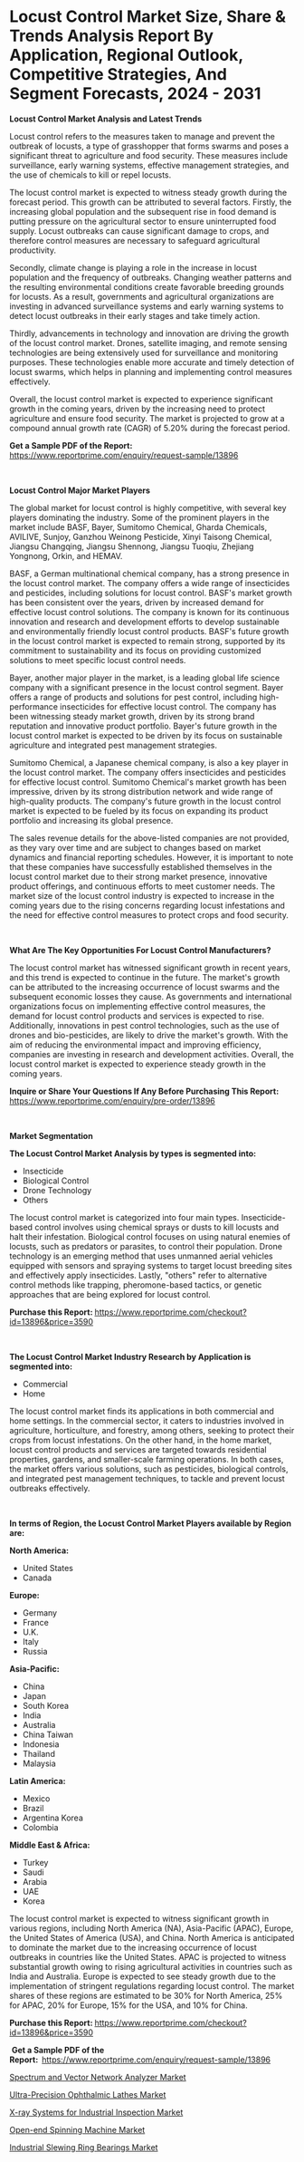 <p><h1>Locust Control Market Size, Share & Trends Analysis Report By Application, Regional Outlook, Competitive Strategies, And Segment Forecasts, 2024 - 2031</h1></p><p><strong>Locust Control Market Analysis and Latest Trends</strong></p>
<p><p>Locust control refers to the measures taken to manage and prevent the outbreak of locusts, a type of grasshopper that forms swarms and poses a significant threat to agriculture and food security. These measures include surveillance, early warning systems, effective management strategies, and the use of chemicals to kill or repel locusts.</p><p>The locust control market is expected to witness steady growth during the forecast period. This growth can be attributed to several factors. Firstly, the increasing global population and the subsequent rise in food demand is putting pressure on the agricultural sector to ensure uninterrupted food supply. Locust outbreaks can cause significant damage to crops, and therefore control measures are necessary to safeguard agricultural productivity.</p><p>Secondly, climate change is playing a role in the increase in locust population and the frequency of outbreaks. Changing weather patterns and the resulting environmental conditions create favorable breeding grounds for locusts. As a result, governments and agricultural organizations are investing in advanced surveillance systems and early warning systems to detect locust outbreaks in their early stages and take timely action.</p><p>Thirdly, advancements in technology and innovation are driving the growth of the locust control market. Drones, satellite imaging, and remote sensing technologies are being extensively used for surveillance and monitoring purposes. These technologies enable more accurate and timely detection of locust swarms, which helps in planning and implementing control measures effectively.</p><p>Overall, the locust control market is expected to experience significant growth in the coming years, driven by the increasing need to protect agriculture and ensure food security. The market is projected to grow at a compound annual growth rate (CAGR) of 5.20% during the forecast period.</p></p>
<p><strong>Get a Sample PDF of the Report:&nbsp;</strong> <a href="https://www.reportprime.com/enquiry/request-sample/13896">https://www.reportprime.com/enquiry/request-sample/13896</a></p>
<p>&nbsp;</p>
<p><strong>Locust Control Major Market Players</strong></p>
<p><p>The global market for locust control is highly competitive, with several key players dominating the industry. Some of the prominent players in the market include BASF, Bayer, Sumitomo Chemical, Gharda Chemicals, AVILIVE, Sunjoy, Ganzhou Weinong Pesticide, Xinyi Taisong Chemical, Jiangsu Changqing, Jiangsu Shennong, Jiangsu Tuoqiu, Zhejiang Yongnong, Orkin, and HEMAV.</p><p>BASF, a German multinational chemical company, has a strong presence in the locust control market. The company offers a wide range of insecticides and pesticides, including solutions for locust control. BASF's market growth has been consistent over the years, driven by increased demand for effective locust control solutions. The company is known for its continuous innovation and research and development efforts to develop sustainable and environmentally friendly locust control products. BASF's future growth in the locust control market is expected to remain strong, supported by its commitment to sustainability and its focus on providing customized solutions to meet specific locust control needs.</p><p>Bayer, another major player in the market, is a leading global life science company with a significant presence in the locust control segment. Bayer offers a range of products and solutions for pest control, including high-performance insecticides for effective locust control. The company has been witnessing steady market growth, driven by its strong brand reputation and innovative product portfolio. Bayer's future growth in the locust control market is expected to be driven by its focus on sustainable agriculture and integrated pest management strategies.</p><p>Sumitomo Chemical, a Japanese chemical company, is also a key player in the locust control market. The company offers insecticides and pesticides for effective locust control. Sumitomo Chemical's market growth has been impressive, driven by its strong distribution network and wide range of high-quality products. The company's future growth in the locust control market is expected to be fueled by its focus on expanding its product portfolio and increasing its global presence.</p><p>The sales revenue details for the above-listed companies are not provided, as they vary over time and are subject to changes based on market dynamics and financial reporting schedules. However, it is important to note that these companies have successfully established themselves in the locust control market due to their strong market presence, innovative product offerings, and continuous efforts to meet customer needs. The market size of the locust control industry is expected to increase in the coming years due to the rising concerns regarding locust infestations and the need for effective control measures to protect crops and food security.</p></p>
<p>&nbsp;</p>
<p><strong>What Are The Key Opportunities For Locust Control Manufacturers?</strong></p>
<p><p>The locust control market has witnessed significant growth in recent years, and this trend is expected to continue in the future. The market's growth can be attributed to the increasing occurrence of locust swarms and the subsequent economic losses they cause. As governments and international organizations focus on implementing effective control measures, the demand for locust control products and services is expected to rise. Additionally, innovations in pest control technologies, such as the use of drones and bio-pesticides, are likely to drive the market's growth. With the aim of reducing the environmental impact and improving efficiency, companies are investing in research and development activities. Overall, the locust control market is expected to experience steady growth in the coming years.</p></p>
<p><strong>Inquire or Share Your Questions If Any Before Purchasing This Report:</strong> <a href="https://www.reportprime.com/enquiry/pre-order/13896">https://www.reportprime.com/enquiry/pre-order/13896</a></p>
<p>&nbsp;</p>
<p><strong>Market Segmentation</strong></p>
<p><strong>The Locust Control Market Analysis by types is segmented into:</strong></p>
<p><ul><li>Insecticide</li><li>Biological Control</li><li>Drone Technology</li><li>Others</li></ul></p>
<p><p>The locust control market is categorized into four main types. Insecticide-based control involves using chemical sprays or dusts to kill locusts and halt their infestation. Biological control focuses on using natural enemies of locusts, such as predators or parasites, to control their population. Drone technology is an emerging method that uses unmanned aerial vehicles equipped with sensors and spraying systems to target locust breeding sites and effectively apply insecticides. Lastly, "others" refer to alternative control methods like trapping, pheromone-based tactics, or genetic approaches that are being explored for locust control.</p></p>
<p><strong>Purchase this Report:&nbsp;</strong><a href="https://www.reportprime.com/checkout?id=13896&price=3590">https://www.reportprime.com/checkout?id=13896&price=3590</a></p>
<p>&nbsp;</p>
<p><strong>The Locust Control Market Industry Research by Application is segmented into:</strong></p>
<p><ul><li>Commercial</li><li>Home</li></ul></p>
<p><p>The locust control market finds its applications in both commercial and home settings. In the commercial sector, it caters to industries involved in agriculture, horticulture, and forestry, among others, seeking to protect their crops from locust infestations. On the other hand, in the home market, locust control products and services are targeted towards residential properties, gardens, and smaller-scale farming operations. In both cases, the market offers various solutions, such as pesticides, biological controls, and integrated pest management techniques, to tackle and prevent locust outbreaks effectively.</p></p>
<p>&nbsp;</p>
<p><strong>In terms of Region, the Locust Control Market Players available by Region are:</strong></p>
<p>
    <p> <strong> North America: </strong>
        <ul>
            <li>United States</li>
            <li>Canada</li>
        </ul>
        </p> 
    <p> <strong> Europe: </strong>
        <ul>
            <li>Germany</li>
            <li>France</li>
            <li>U.K.</li>
            <li>Italy</li>
            <li>Russia</li>
        </ul>
        </p> 
    <p> <strong> Asia-Pacific: </strong>
        <ul>
            <li>China</li>
            <li>Japan</li>
            <li>South Korea</li>
            <li>India</li>
            <li>Australia</li>
            <li>China Taiwan</li>
            <li>Indonesia</li>
            <li>Thailand</li>
            <li>Malaysia</li>
        </ul>
        </p> 
    <p> <strong> Latin America: </strong>
        <ul>
            <li>Mexico</li>
            <li>Brazil</li>
            <li>Argentina Korea</li>
            <li>Colombia</li>
        </ul>
        </p> 
    <p> <strong> Middle East & Africa: </strong>
        <ul>
            <li>Turkey</li>
            <li>Saudi</li>
            <li>Arabia</li>
            <li>UAE</li>
            <li>Korea</li>
        </ul>
    </p>
    </p>
<p><p>The locust control market is expected to witness significant growth in various regions, including North America (NA), Asia-Pacific (APAC), Europe, the United States of America (USA), and China. North America is anticipated to dominate the market due to the increasing occurrence of locust outbreaks in countries like the United States. APAC is projected to witness substantial growth owing to rising agricultural activities in countries such as India and Australia. Europe is expected to see steady growth due to the implementation of stringent regulations regarding locust control. The market shares of these regions are estimated to be 30% for North America, 25% for APAC, 20% for Europe, 15% for the USA, and 10% for China.</p></p>
<p><strong>Purchase this Report: </strong><a href="https://www.reportprime.com/checkout?id=13896&price=3590">https://www.reportprime.com/checkout?id=13896&price=3590</a></p>
<p>&nbsp;<strong>Get a Sample PDF of the Report:&nbsp;&nbsp;</strong><a href="https://www.reportprime.com/enquiry/request-sample/13896">https://www.reportprime.com/enquiry/request-sample/13896</a></p>
<p><strong></strong></p>
<p><p><a href="https://medium.com/@benjaminchavez7555/spectrum-and-vector-network-analyzer-market-outlook-industry-overview-and-forecast-2023-to-2030-9beea58d1517">Spectrum and Vector Network Analyzer Market</a></p><p><a href="https://medium.com/@benjaminchavez7555/ultra-precision-ophthalmic-lathes-market-trends-forecast-and-competitive-analysis-to-2030-d9ded08740e5">Ultra-Precision Ophthalmic Lathes Market</a></p><p><a href="https://medium.com/@benjaminchavez7555/decoding-x-ray-systems-for-industrial-inspection-market-metrics-market-share-trends-and-growth-70b743ea482f">X-ray Systems for Industrial Inspection Market</a></p><p><a href="https://medium.com/@benjaminchavez7555/decoding-open-end-spinning-machine-market-metrics-market-share-trends-and-growth-patterns-7f5e70255fbe">Open-end Spinning Machine Market</a></p><p><a href="https://medium.com/@benjaminchavez7555/industrial-slewing-ring-bearings-market-size-and-market-trends-complete-industry-overview-2023-to-d6ff4bb88386">Industrial Slewing Ring Bearings Market</a></p></p>